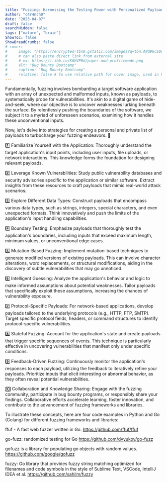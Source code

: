 ```yaml
---
title: "Fuzzing: Harnessing the Testing Power with Personalized Payloads 🚀🔍"
author: "c4r4nch0"
date: "2023-04-07"
draft: false
searchHidden: false
tags: ["nature", "brain"]
ShowToc: false
ShowBreadCrumbs: false
# cover:
#     image: "https://encrypted-tbn0.gstatic.com/images?q=tbn:ANd9GcSQud1wlz3Fl6brRiyQMKkg8XMhI2BE9J7SazqbG4DBOcbkVorYi34k1Y6axGErJj0L9LU&usqp=CAU"
#     # can also paste direct link from external site
#     # ex. https://i.ibb.co/K0HVPBd/paper-mod-profilemode.png
#     alt: "Bug Bounty Bootcamp"
#     caption: "Bug Bounty Bootcamp"
#     relative: false # To use relative path for cover image, used in hugo Page-bundles    
---
```

 

Fundamentally, fuzzing involves bombarding a target software application with an array of unexpected and malformed inputs, known as payloads, to systematically probe for vulnerabilities. It's akin to a digital game of hide-and-seek, where our objective is to uncover weaknesses lurking beneath the surface. By relentlessly pushing the boundaries of the software, we subject it to a myriad of unforeseen scenarios, examining how it handles these unconventional inputs.

Now, let's delve into strategies for creating a personal and private list of payloads to turbocharge your fuzzing endeavors. 🎯

1️⃣ Familiarize Yourself with the Application: Thoroughly understand the target application's input points, including user inputs, file uploads, or network interactions. This knowledge forms the foundation for designing relevant payloads.

2️⃣ Leverage Known Vulnerabilities: Study public vulnerability databases and security advisories specific to the application or similar software. Extract insights from these resources to craft payloads that mimic real-world attack scenarios.

3️⃣ Explore Different Data Types: Construct payloads that encompass various data types, such as strings, integers, special characters, and even unexpected formats. Think innovatively and push the limits of the application's input handling capabilities.

4️⃣ Boundary Testing: Emphasize payloads that thoroughly test the application's boundaries, including inputs that exceed maximum length, minimum values, or unconventional edge cases.

5️⃣ Mutation-Based Fuzzing: Implement mutation-based techniques to generate modified versions of existing payloads. This can involve character alterations, word replacements, or structural modifications, aiding in the discovery of subtle vulnerabilities that may go unnoticed.

6️⃣ Intelligent Guessing: Analyze the application's behavior and logic to make informed assumptions about potential weaknesses. Tailor payloads that specifically exploit these assumptions, increasing the chances of vulnerability exposure.

7️⃣ Protocol-Specific Payloads: For network-based applications, develop payloads tailored to the underlying protocols (e.g., HTTP, FTP, SMTP). Target specific protocol fields, headers, or command structures to identify protocol-specific vulnerabilities.

8️⃣ Stateful Fuzzing: Account for the application's state and create payloads that trigger specific sequences of events. This technique is particularly effective in uncovering vulnerabilities that manifest only under specific conditions.

9️⃣ Feedback-Driven Fuzzing: Continuously monitor the application's responses to each payload, utilizing the feedback to iteratively refine your payloads. Prioritize inputs that elicit interesting or abnormal behavior, as they often reveal potential vulnerabilities.

🔟 Collaboration and Knowledge Sharing: Engage with the fuzzing community, participate in bug bounty programs, or responsibly share your findings. Collaborative efforts accelerate learning, foster innovation, and contribute to the advancement of fuzzing frameworks and libraries.

To illustrate these concepts, here are four code examples in Python and Go (Golang) for different fuzzing frameworks and libraries:

ffuf - A fast web fuzzer written in Go.
https://github.com/ffuf/ffuf

go-fuzz: randomized testing for Go
https://github.com/dvyukov/go-fuzz

gofuzz is a library for populating go objects with random values.
https://github.com/google/gofuzz

fuzzy: Go library that provides fuzzy string matching optimized for filenames and code symbols in the style of Sublime Text, VSCode, IntelliJ IDEA et al.
https://github.com/sahilm/fuzzy